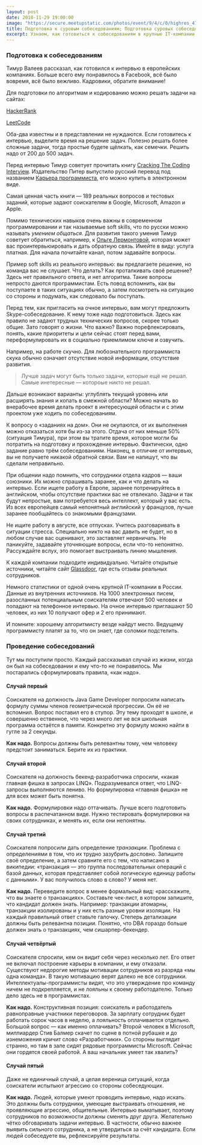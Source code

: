 ```yaml
---
layout: post
date: 2018-11-29 19:00:00
image: "https://secure.meetupstatic.com/photos/event/9/4/c/0/highres_476378080.jpeg"
title: Подготовка к суровым собеседованиям; Подготовка суровых собеседований
excerpt: Узнаем, как готовиться к собеседованиям в крупные IT-компании. Поговорим о том, как проводить собеседования.
---
```


### Подготовка к собеседованиям

Тимур Валеев рассказал, как готовился к интервью в европейских компаниях. Больше всего ему понравилось в Facebook, всё
было вовремя, всё было вежливо. Кадровики, обратите внимание!

Для подготовки по алгоритмам и кодированию можно решать задачи на сайтах:

[HackerRank](https://www.hackerrank.com)

[LeetCode](https://leetcode.com)

Оба-два известны и в представлении не нуждаются. Если готовитесь к интервью, выделите время на решение задач. Полезно решать более сложные задачи, тогда
простые будете щёлкать, как семечки. Решить надо от 200 до 500 задач.

Перед интервью Тимур советует прочитать книгу [Cracking The Coding Interview](http://www.crackingthecodinginterview.com).
Издательство Питер выпустило русский перевод под названием [Карьера программиста](https://www.piter.com/collection/kariera-v-it-industrii/product/kariera-programmista-6-e-izdanie-2),
его можно купить в электронном виде.

Самая ценная часть книги&nbsp;&mdash; 189 реальных вопросов и тестовых заданий, которые задают соискателям в Google, Microsoft, Amazon и Apple.

Помимо технических навыков очень важны в современном программировании и так называемые soft skills, что по русски можно называть *умением общаться*. Для развития
такого умения Тимур советует обратиться, например, к [Ольге Лермонтовой](https://t.me/dreamcatchme), которая может вас проинтервьюировать и дать обратную связь.
Имейте в виду: услуга платная. Для начала почитайте канал, потом задавайте вопросы.

Пример soft skills из реального интервью: вы предлагаете решение, но команда вас не слушает. Что делать? Как проталкивать своё решение? Здесь
нет правильного ответа, и нет алгоритма. Такие вопросы непросто даются программистам. Есть повод вспомнить, как вы поступаете в таких ситуациях обычно, а затем
посмотреть на ситуацию со стороны и подумать, как следовало бы поступать.

Перед тем, как пригласить на очное интервью, вам могут предложить Skype-собеседование. К нему тоже надо подготовиться. Здесь как правило не задают
трудных технических вопросов, скорее только общие. Зато говорят о жизни. Что важно? Важно порефлексировать, понять, какие приоритеты и цели сейчас стоят перед вами,
переформулировать их в социально приемлимом ключе и озвучить.

Например, на работе скучно. Для любознательного программиста скука обычно означает отсутствие новой информации, отсутствие развития.

> Лучше задач могут быть только задачи, которые ещё не решал. Самые инетересные&nbsp;&mdash; котороые никто не решал.

Дальше возникают варианты: углублять текущий уровень или расширять знания и копать в смежной области? Можно начать во внерабочее время делать проект в
интересующей области и с этим проектом уже ходить по собеседованиям.

К вопросу о &laquo;заданиях на дом&raquo;. Они не окупаются, от их выполнения можно отказаться хотя бы из-за этого. Отдача от них меньше 50% (ситуация Тимура),
при этом вы тратите время, которое могли бы потратить на подготовку и прохождение интервью. Фактически, одно задание равно трём собеседованиям.
Наконец, в отличие от интервью, вы не получаете никакой обратной связи. Вам не напишут, что вы сделали неправильно.

При общении надо помнить, что сотрудники отдела кадров&nbsp;&mdash; ваши союзники. Их можно спрашивать заранее, как и что делать на интервью. Если
ищете работу в Европе, заранее потренируйтесь в английском, чтобы отсутствие практики вас не отвлекало. Задачи и так будут непростые, вам потребуется весь
интеллект, который у вас есть. Из всех европейцев самый непонятный английский у французов, лучше заранее пообщайтесь со знакомыми французами.

Не ищите работу в августе, все отпусках. Учитесь разговаривать в ситуации стресса. Специально никто на вас давить не будет,
но в любом случае вас оценивают, это заставляет нервничать. Не паникуйте, задавайте уточняющие вопросы, если что-то непонятно. Рассуждайте вслух, это помогает
выстраивать линию мышления.

К каждой компании подходите индивидуально. Читайте открытые источники, читайте сайт [Glassdoor](https://www.glassdoor.com/index.htm), где есть
отзывы реальных сотрудников.

Немного статистики от одной очень крупной IT-компании в России. Данные из внутренних источников. На 1000 электронных писем, разосланных потенциальным соискателям
отвечают 500 человек и попадают на телефонное интервью. На очное интервью приглашают 50 человек, из них 10 получают офер и 2 его принимают.

И помните: хорошему алгоритмисту везде найдут место. Ведущему программисту платят за то, что он знает, где соломки подстелить.

### Проведение собеседований

Тут мы поступили просто. Каждый рассказывал случай из жизни, когда он был на собеседовании и ему что-то не понравилось. Мы постарались сформулировать правила, &laquo;как надо&raquo;.

#### Случай первый

Соискателя на должность Java Game Developer попросили написать формулу суммы членов геометрической прогрессии. Он её не вспомнил. Вопрос поставил его в ступор.
Эту тему проходят в школе, и совершенно ественное, что через много лет не вся школьная программа остаётся в памяти. Конкретно эту формулу можно найти в гугле за 2 секунды.

**Как надо.** Вопросы должны быть релевантны тому, чем человеку предстоит заниматься. Берите их из практики.

#### Случай второй

Соискателя на должность бекенд-разработчика спросили, &laquo;какая главная фишка в запросах LINQ&raquo;. Подразумевался ответ, что LINQ-запросы выполняются лениво.
Но формулировка &laquo;главная фишка&raquo; не для всех может быть понятна.

**Как надо.** Формулировки надо оттачивать. Лучше всего подготовить вопросы в распечатанном виде. Нужно тестировать формулировки на своих сотрудниках, и менять их, если они непонятны.

#### Случай третий

Соискателя попросили дать определение *транзакции*. Проблема с определениями в том, что их трудно зазубрить дословно. Запишите своё определение, а затем
сравните его с тем, что написано в википедии: &laquo;транзакция&nbsp;&mdash; это группа последовательных операций с базой данных, которая представляет собой логическую единицу
работы с данными&raquo;. У вас получилось слово в слово? У меня нет.

**Как надо.** Переведите вопрос в менее формальный вид: &laquo;расскажите, что вы знаете о транзакциях&raquo;. Составьте чек-лист, в котором запишите, что кандидат должен знать.
Например: транзакции атомарны, транзакции изолированы и у них есть разные уровни изоляции. На каждый правильный ответ ставьте галочку. Степерь детализации должны быть релевантна
позиции. Понятно, что DBA гораздо больше должен знать о транзакциях, чем сишарпер-бекендер.

#### Случай четвёртый

Соискателя спросили, кем он видит себя через несколько лет. Его ответ не включал построение карьеры в компании, и ему отказали.
Существуют недорогие методы мотивации сотрудников из разряда &laquo;мы одна команда&raquo;. В такую мотивацию верят далеко не все сотрудники. Интеллектуалы-программисты видят,
что это утверждение про команду ничем не подкрепляется, и не лояльны к своему работодателю. Только дело здесь не в программистах.

**Как надо.** Конструктивная позиция: соискатель и работодатель равноправные участники переговоров. За зарплату сотрудник будет работать сорок часов в неделю,
а лояльность оплачивается отдельно. Большой вопрос&nbsp;&mdash; как именно оплачивать? Второй человек в Microsoft, миллиардер Стив Балмер скачет по сцене в потной рубашке
и до изнеможения кричит слово &laquo;Разработчики&raquo;. Со стороны выглядит странно, но там в зале сидят рядовые программисты Microsoft. Сейчас они гордятся своей работой.
А ваш начальник умеет так хвалить?

#### Случай пятый

Даже не единичный случай, а целая вереница ситуаций, когда соискатели испытыют агрессию со стороны собеседующих.

**Как надо.** Людей, которые умеют проводить интервью, надо искать. Это должны быть сотрудники, умеющие выстраивать отношения, не проявляющие агрессию, общительные.
Интервью выматывает, поэтому сотрудников по возможности должны сменять друг друга. Желательно чётко обговаривать задачи интервью. В частности, обычно важнее выявить сильного
сотрудника, а не утвердиться за счёт кандидата. Если людей собеседуете вы, рефлексируйте результаты.

